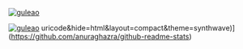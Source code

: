 [![guleao](https://github-readme-stats.vercel.app/api?username=guleao&theme=tokyonight)](https://github.com/anuraghazra/github-readme-stats)

[![guleao](https://github-readme-stats.vercel.app/api/top-langs/?username=guleao&hide=html&layout=compact&theme=tokyonight)](https://github.com/anuraghazra/github-readme-stats)
uricode&hide=html&layout=compact&theme=synthwave)](https://github.com/anuraghazra/github-readme-stats)
